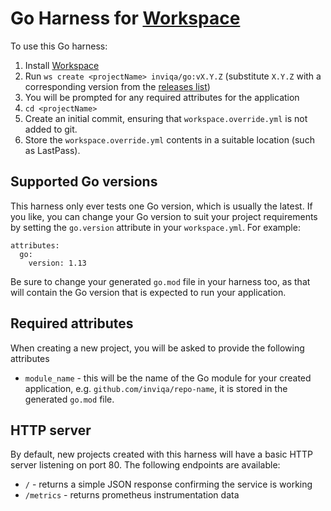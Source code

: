 # Go Harness for [Workspace]

To use this Go harness:

1. Install [Workspace]
1. Run `ws create <projectName> inviqa/go:vX.Y.Z` (substitute `X.Y.Z` with a corresponding version from the [releases list](https://github.com/inviqa/harness-go/releases))
1. You will be prompted for any required attributes for the application
1. `cd <projectName>`
1. Create an initial commit, ensuring that `workspace.override.yml` is not added to git.
1. Store the `workspace.override.yml` contents in a suitable location (such as LastPass).

## Supported Go versions

This harness only ever tests one Go version, which is usually the latest. If you like, you can change your Go version to suit your project requirements by setting the `go.version` attribute in your `workspace.yml`. For example:

    attributes:
      go:
        version: 1.13

Be sure to change your generated `go.mod` file in your harness too, as that will contain the Go version that is expected to run your application.

## Required attributes

When creating a new project, you will be asked to provide the following attributes

* `module_name` - this will be the name of the Go module for your created application, e.g. `github.com/inviqa/repo-name`, it is stored in the generated `go.mod` file.

## HTTP server

By default, new projects created with this harness will have a basic HTTP server listening on port 80. The following endpoints are available:

* `/` - returns a simple JSON response confirming the service is working
* `/metrics` - returns prometheus instrumentation data

[Workspace]:https://github.com/my127/workspace
